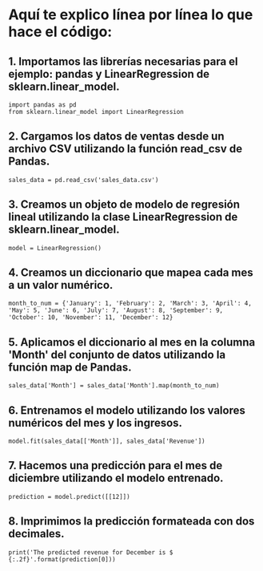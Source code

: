 # Aquí te explico línea por línea lo que hace el código:

## 1. Importamos las librerías necesarias para el ejemplo: pandas y LinearRegression de sklearn.linear_model.
```
import pandas as pd
from sklearn.linear_model import LinearRegression
```

## 2. Cargamos los datos de ventas desde un archivo CSV utilizando la función read_csv de Pandas.
```
sales_data = pd.read_csv('sales_data.csv')
```

## 3. Creamos un objeto de modelo de regresión lineal utilizando la clase LinearRegression de sklearn.linear_model.
```
model = LinearRegression()
```

## 4. Creamos un diccionario que mapea cada mes a un valor numérico.
```
month_to_num = {'January': 1, 'February': 2, 'March': 3, 'April': 4, 'May': 5, 'June': 6, 'July': 7, 'August': 8, 'September': 9, 'October': 10, 'November': 11, 'December': 12}
```

## 5. Aplicamos el diccionario al mes en la columna 'Month' del conjunto de datos utilizando la función map de Pandas.
```
sales_data['Month'] = sales_data['Month'].map(month_to_num)
```

## 6. Entrenamos el modelo utilizando los valores numéricos del mes y los ingresos.
```
model.fit(sales_data[['Month']], sales_data['Revenue'])
```

## 7. Hacemos una predicción para el mes de diciembre utilizando el modelo entrenado.
```
prediction = model.predict([[12]])
```

## 8. Imprimimos la predicción formateada con dos decimales.
```
print('The predicted revenue for December is $ {:.2f}'.format(prediction[0]))
```
